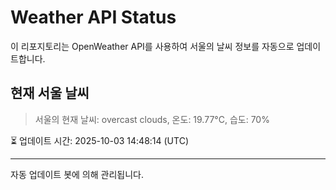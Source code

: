 
# Weather API Status

이 리포지토리는 OpenWeather API를 사용하여 서울의 날씨 정보를 자동으로 업데이트합니다.

## 현재 서울 날씨
> 서울의 현재 날씨: overcast clouds, 온도: 19.77°C, 습도: 70%

⏳ 업데이트 시간: 2025-10-03 14:48:14 (UTC)

---
자동 업데이트 봇에 의해 관리됩니다.
